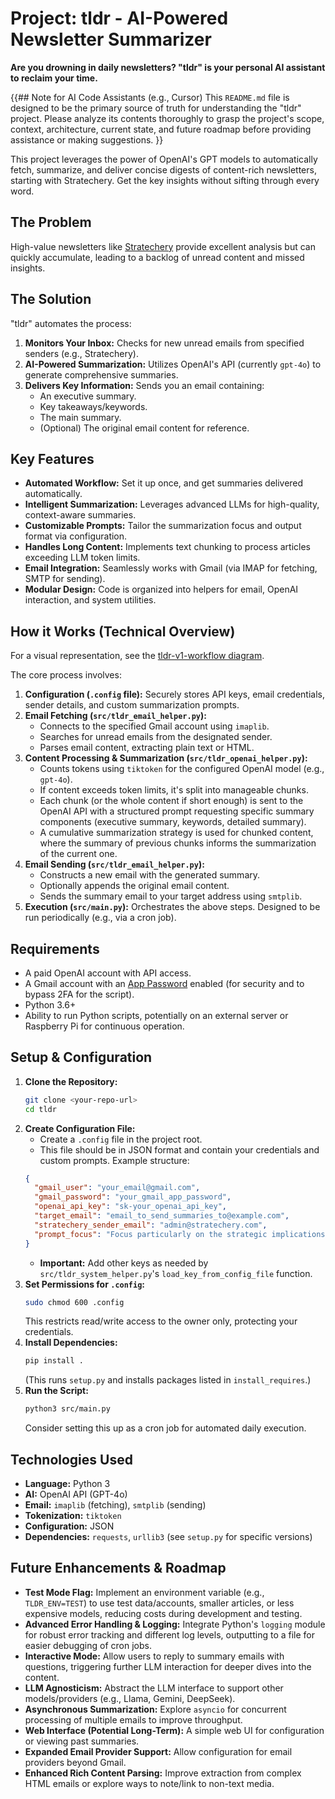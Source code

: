 # Project: tldr - AI-Powered Newsletter Summarizer

**Are you drowning in daily newsletters? "tldr" is your personal AI assistant to reclaim your time.**

{{## Note for AI Code Assistants (e.g., Cursor)
This `README.md` file is designed to be the primary source of truth for understanding the "tldr" project. Please analyze its contents thoroughly to grasp the project's scope, context, architecture, current state, and future roadmap before providing assistance or making suggestions.
}}

This project leverages the power of OpenAI's GPT models to automatically fetch, summarize, and deliver concise digests of content-rich newsletters, starting with Stratechery. Get the key insights without sifting through every word.

## The Problem
High-value newsletters like [Stratechery](https://stratechery.com/) provide excellent analysis but can quickly accumulate, leading to a backlog of unread content and missed insights.

## The Solution
"tldr" automates the process:
1.  **Monitors Your Inbox:** Checks for new unread emails from specified senders (e.g., Stratechery).
2.  **AI-Powered Summarization:** Utilizes OpenAI's API (currently `gpt-4o`) to generate comprehensive summaries.
3.  **Delivers Key Information:** Sends you an email containing:
    *   An executive summary.
    *   Key takeaways/keywords.
    *   The main summary.
    *   (Optional) The original email content for reference.

## Key Features
*   **Automated Workflow:** Set it up once, and get summaries delivered automatically.
*   **Intelligent Summarization:** Leverages advanced LLMs for high-quality, context-aware summaries.
*   **Customizable Prompts:** Tailor the summarization focus and output format via configuration.
*   **Handles Long Content:** Implements text chunking to process articles exceeding LLM token limits.
*   **Email Integration:** Seamlessly works with Gmail (via IMAP for fetching, SMTP for sending).
*   **Modular Design:** Code is organized into helpers for email, OpenAI interaction, and system utilities.

## How it Works (Technical Overview)
For a visual representation, see the [tldr-v1-workflow diagram](docs/tldr-v1-workflow.pdf).

The core process involves:
1.  **Configuration (`.config` file):** Securely stores API keys, email credentials, sender details, and custom summarization prompts.
2.  **Email Fetching (`src/tldr_email_helper.py`):**
    *   Connects to the specified Gmail account using `imaplib`.
    *   Searches for unread emails from the designated sender.
    *   Parses email content, extracting plain text or HTML.
3.  **Content Processing & Summarization (`src/tldr_openai_helper.py`):**
    *   Counts tokens using `tiktoken` for the configured OpenAI model (e.g., `gpt-4o`).
    *   If content exceeds token limits, it's split into manageable chunks.
    *   Each chunk (or the whole content if short enough) is sent to the OpenAI API with a structured prompt requesting specific summary components (executive summary, keywords, detailed summary).
    *   A cumulative summarization strategy is used for chunked content, where the summary of previous chunks informs the summarization of the current one.
4.  **Email Sending (`src/tldr_email_helper.py`):**
    *   Constructs a new email with the generated summary.
    *   Optionally appends the original email content.
    *   Sends the summary email to your target address using `smtplib`.
5.  **Execution (`src/main.py`):** Orchestrates the above steps. Designed to be run periodically (e.g., via a cron job).

## Requirements
*   A paid OpenAI account with API access.
*   A Gmail account with an [App Password](https://support.google.com/mail/answer/185833?hl=en) enabled (for security and to bypass 2FA for the script).
*   Python 3.6+
*   Ability to run Python scripts, potentially on an external server or Raspberry Pi for continuous operation.

## Setup & Configuration
1.  **Clone the Repository:**
    ```bash
    git clone <your-repo-url>
    cd tldr
    ```
2.  **Create Configuration File:**
    *   Create a `.config` file in the project root.
    *   This file should be in JSON format and contain your credentials and custom prompts. Example structure:
      ```json
      {
        "gmail_user": "your_email@gmail.com",
        "gmail_password": "your_gmail_app_password",
        "openai_api_key": "sk-your_openai_api_key",
        "target_email": "email_to_send_summaries_to@example.com",
        "stratechery_sender_email": "admin@stratechery.com",
        "prompt_focus": "Focus particularly on the strategic implications and future outlook mentioned in the article."
      }
      ```
    *   **Important:** Add other keys as needed by `src/tldr_system_helper.py`'s `load_key_from_config_file` function.
3.  **Set Permissions for `.config`:**
    ```bash
    sudo chmod 600 .config
    ```
    This restricts read/write access to the owner only, protecting your credentials.
4.  **Install Dependencies:**
    ```bash
    pip install .
    ```
    (This runs `setup.py` and installs packages listed in `install_requires`.)
5.  **Run the Script:**
    ```bash
    python3 src/main.py
    ```
    Consider setting this up as a cron job for automated daily execution.

## Technologies Used
*   **Language:** Python 3
*   **AI:** OpenAI API (GPT-4o)
*   **Email:** `imaplib` (fetching), `smtplib` (sending)
*   **Tokenization:** `tiktoken`
*   **Configuration:** JSON
*   **Dependencies:** `requests`, `urllib3` (see `setup.py` for specific versions)

## Future Enhancements & Roadmap
*   **Test Mode Flag:** Implement an environment variable (e.g., `TLDR_ENV=TEST`) to use test data/accounts, smaller articles, or less expensive models, reducing costs during development and testing.
*   **Advanced Error Handling & Logging:** Integrate Python's `logging` module for robust error tracking and different log levels, outputting to a file for easier debugging of cron jobs.
*   **Interactive Mode:** Allow users to reply to summary emails with questions, triggering further LLM interaction for deeper dives into the content.
*   **LLM Agnosticism:** Abstract the LLM interface to support other models/providers (e.g., Llama, Gemini, DeepSeek).
*   **Asynchronous Summarization:** Explore `asyncio` for concurrent processing of multiple emails to improve throughput.
*   **Web Interface (Potential Long-Term):** A simple web UI for configuration or viewing past summaries.
*   **Expanded Email Provider Support:** Allow configuration for email providers beyond Gmail.
*   **Enhanced Rich Content Parsing:** Improve extraction from complex HTML emails or explore ways to note/link to non-text media.